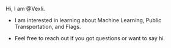 Hi, I am @Vexli.
-  I am interested in learning about Machine Learning, Public Transportation, and Flags.

-  Feel free to reach out if you got questions or want to say hi.
